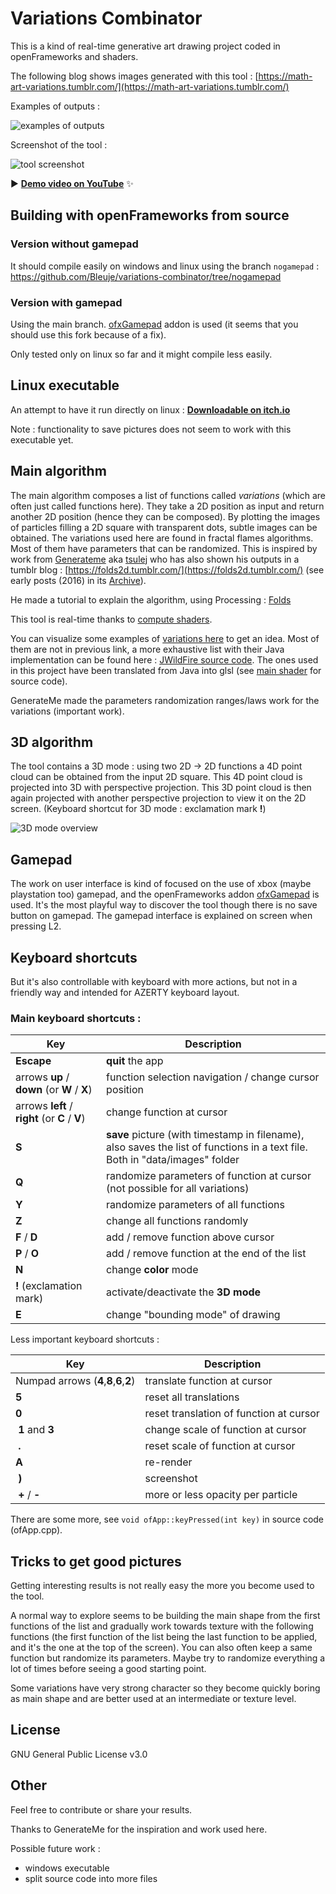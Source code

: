 # Variations Combinator

This is a kind of real-time generative art drawing project coded in openFrameworks and shaders.

The following blog shows images generated with this tool : [https://math-art-variations.tumblr.com/](https://math-art-variations.tumblr.com/)

Examples of outputs :

![examples of outputs](doc/outputs-examples.gif)

Screenshot of the tool :

![tool screenshot](doc/sceenshot-example.png)

▶️ [**Demo video on YouTube**](https://www.youtube.com/watch?v=uhF0tUzj6o8) ✨

## Building with openFrameworks from source

### Version without gamepad

It should compile easily on windows and linux using the branch `nogamepad` : https://github.com/Bleuje/variations-combinator/tree/nogamepad

### Version with gamepad

Using the main branch. [ofxGamepad](https://github.com/Bleuje/ofxGamepad) addon is used (it seems that you should use this fork because of a fix).

Only tested only on linux so far and it might compile less easily.

## Linux executable

An attempt to have it run directly on linux : [**Downloadable on itch.io**](https://bleuje.itch.io/variations-combinator)

Note : functionality to save pictures does not seem to work with this executable yet.

## Main algorithm

The main algorithm composes a list of functions called *variations* (which are often just called functions here). They take a 2D position as input and return another 2D position (hence they can be composed). By plotting the images of particles filling a 2D square with transparent dots, subtle images can be obtained. The variations used here are found in fractal flames algorithms. Most of them have parameters that can be randomized. This is inspired by work from [Generateme](https://github.com/genmeblog) aka [tsulej](https://github.com/tsulej) who has also shown his outputs in a tumblr blog : [https://folds2d.tumblr.com/](https://folds2d.tumblr.com/) (see early posts (2016) in its [Archive](https://folds2d.tumblr.com/archive)).

He made a tutorial to explain the algorithm, using Processing : [Folds](https://generateme.wordpress.com/2016/04/11/folds/)

This tool is real-time thanks to [compute shaders](https://github.com/Bleuje/variations-combinator/tree/main/bin/data/shaders).

You can visualize some examples of [variations here](https://www.jwfsanctuary.club/variation-information/variation-guide/) to get an idea. Most of them are not in previous link, a more exhaustive list with their Java implementation can be found here : [JWildFire source code](https://github.com/thargor6/JWildfire/tree/master/src/org/jwildfire/create/tina/variation). The ones used in this project  have been translated from Java into glsl  (see [main shader](https://github.com/Bleuje/variations-combinator/blob/main/bin/data/shaders/computeshader_countincrementer.glsl) for source code).

GenerateMe made the parameters randomization ranges/laws work for the variations (important work).

## 3D algorithm

The tool contains a 3D mode : using two 2D -> 2D functions a 4D point cloud can be obtained from the input 2D square. This 4D point cloud is projected into 3D with perspective projection. This 3D point cloud is then again projected with another perspective projection to view it on the 2D screen. (Keyboard shortcut for 3D mode : exclamation mark **!**)

![3D mode overview](doc/3dmode-overview.png)

## Gamepad

The work on user interface is kind of focused on the use of xbox (maybe playstation too) gamepad, and the openFrameworks addon [ofxGamepad](https://github.com/Bleuje/ofxGamepad) is used. It's the most playful way to discover the tool though there is no save button on gamepad. The gamepad interface is explained on screen when pressing L2.

## Keyboard shortcuts

But it's also controllable with keyboard with more actions, but not in a friendly way and intended for AZERTY keyboard layout.

### Main keyboard shortcuts :

| Key | Description |
| ----------- | ----------- |
| **Escape** | **quit** the app |
| arrows **up** / **down** (or **W** / **X**)   | function selection navigation / change cursor position |
| arrows **left** / **right** (or **C** / **V**)  | change function at cursor |
| **S** | **save** picture (with timestamp in filename), also saves the list of functions in a text file. Both in "data/images" folder | 
| **Q** | randomize parameters of function at cursor (not possible for all variations) |
| **Y** | randomize parameters of all functions |
| **Z** | change all functions randomly |
| **F** / **D** | add / remove function above cursor |
| **P** / **O** | add / remove function at the end of the list |
| **N** | change **color** mode |
| **!** (exclamation mark) | activate/deactivate the **3D mode** |
| **E**| change "bounding mode" of drawing |


Less important keyboard shortcuts :

| Key | Description |
| ----------- | ----------- |
| Numpad arrows (**4**,**8**,**6**,**2**) | translate function at cursor |
| **5** | reset all translations |
| **0** | reset translation of function at cursor |
| **1** and **3** | change scale of function at cursor |
| **.** | reset scale of function at cursor |
| **A** | re-render |
| **)** | screenshot |
| **+** / **-** | more or less opacity per particle |

There are some more, see `void ofApp::keyPressed(int key)` in source code (ofApp.cpp).

## Tricks to get good pictures

Getting interesting results is not really easy the more you become used to the tool.

A normal way to explore seems to be building the main shape from the first functions of the list and gradually work towards texture with the following functions (the first function of the list being the last function to be applied, and it's the one at the top of the screen). You can also often keep a same function but randomize its parameters. Maybe try to randomize everything a lot of times before seeing a good starting point.

Some variations have very strong character so they become quickly boring as main shape and are better used at an intermediate or texture level.

## License

GNU General Public License v3.0

## Other

Feel free to contribute or share your results.

Thanks to GenerateMe for the inspiration and work used here.

Possible future work :
- windows executable
- split source code into more files
